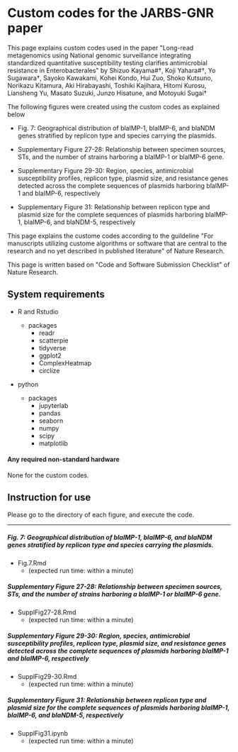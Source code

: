 
# Custom codes for the JARBS-GNR paper 
This page explains custom codes used in the paper "Long-read metagenomics using National genomic surveillance integrating standardized quantitative susceptibility testing clarifies antimicrobial resistance in Enterobacterales" by Shizuo Kayama#†, Koji Yahara#†, Yo Sugawara†, Sayoko Kawakami, Kohei Kondo, Hui Zuo, Shoko Kutsuno, Norikazu Kitamura, Aki Hirabayashi, Toshiki Kajihara, Hitomi Kurosu, Liansheng Yu, Masato Suzuki, Junzo Hisatune, and Motoyuki Sugai†



The following figures were created using the custom codes as explained below
- Fig. 7: Geographical distribution of blaIMP-1, blaIMP-6, and blaNDM genes stratified by replicon type and species carrying the plasmids.

- Supplementary Figure 27-28: Relationship between specimen sources, STs, and the number of strains 
  harboring a blaIMP-1 or blaIMP-6 gene.
  
- Supplementary Figure 29-30: Region, species, antimicrobial susceptibility profiles, replicon type, plasmid size, and resistance genes detected across the complete sequences of plasmids harboring blaIMP-1 and blaIMP-6, respectively
  
- Supplementary Figure 31: Relationship between replicon type and plasmid size for the complete
  sequences of plasmids harboring blaIMP-1, blaIMP-6, and blaNDM-5, respectively
  
  

This page explains the custome codes according to the guildeline "For manuscripts utilizing custome algorithms or software that are central to the research and no yet described in published literature" of Nature Research.

This page is written based on "Code and Software Submission Checklist" of Nature Research.

## System requirements 
- R and Rstudio

  - packages
    - readr
    - scatterpie
    - tidyverse
    - ggplot2
    - ComplexHeatmap
    - circlize

- python

  - packages
    - jupyterlab
    - pandas
    - seaborn
    - numpy
    - scipy
    - matplotlib





#### Any required non-standard hardware

None for the custom codes.



## Instruction for use

Please go to the directory of each figure, and execute the code.


------
##### Fig. 7: Geographical distribution of blaIMP-1, blaIMP-6, and blaNDM genes stratified by replicon type and species carrying the plasmids.

- Fig.7.Rmd
  - (expected run time: within a minute)


##### Supplementary Figure 27-28: Relationship between specimen sources, STs, and the number of strains harboring a blaIMP-1 or blaIMP-6 gene.
- SupplFig27-28.Rmd
  - (expected run time: within a minute)

##### Supplementary Figure 29-30: Region, species, antimicrobial susceptibility profiles, replicon type, plasmid size, and resistance genes detected across the complete sequences of plasmids harboring blaIMP-1 and blaIMP-6, respectively
- SupplFig29-30.Rmd
  - (expected run time: within a minute)

##### Supplementary Figure 31: Relationship between replicon type and plasmid size for the complete sequences of plasmids harboring blaIMP-1, blaIMP-6, and blaNDM-5, respectively
- SupplFig31.ipynb
  - (expected run time: within a minute)
